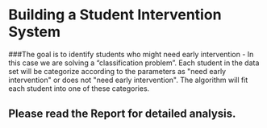 
# Building a Student Intervention System

###The goal is to identify students who might need early intervention - In this case we are solving a “classification problem”. Each student in the data set will be categorize according to the parameters as "need early intervention" or does not "need early intervention". The algorithm will fit each student into one of these categories.

## Please read the Report for detailed analysis. 
